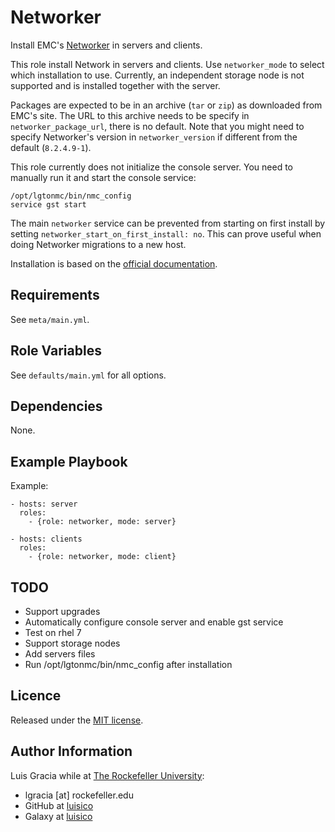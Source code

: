 Networker
=========
Install EMC's [Networker](https://www.emc.com/data-protection/networker.htm) in servers and clients.

This role install Network in servers and clients. Use `networker_mode` to select which installation to use. Currently, an independent storage node is not supported and is installed together with the server.

Packages are expected to be in an archive (`tar` or `zip`) as downloaded from EMC's site. The URL to this archive needs to be specify in `networker_package_url`, there is no default. Note that you might need to specify Networker's version in `networker_version` if different from the default (`8.2.4.9-1`).

This role currently does not initialize the console server. You need to manually run it and start the console service:
```
/opt/lgtonmc/bin/nmc_config
service gst start
```

The main `networker` service can be prevented from starting on first install by setting `networker_start_on_first_install: no`. This can prove useful when doing Networker migrations to a new host.

Installation is based on the [official documentation](https://www.emc.com/collateral/TechnicalDocument/docu57695.pdf).

Requirements
------------
See `meta/main.yml`.

Role Variables
--------------
See `defaults/main.yml` for all options.

Dependencies
------------
None.

Example Playbook
----------------
Example:
```
- hosts: server
  roles:
    - {role: networker, mode: server}

- hosts: clients
  roles:
    - {role: networker, mode: client}
```

TODO
----
- Support upgrades
- Automatically configure console server and enable gst service
- Test on rhel 7
- Support storage nodes
- Add servers files
- Run /opt/lgtonmc/bin/nmc_config after installation

Licence
-------
Released under the [MIT license](https://opensource.org/licenses/MIT).

Author Information
------------------
Luis Gracia while at [The Rockefeller University](https://www.rockefeller.edu):
- lgracia [at] rockefeller.edu
- GitHub at [luisico](https://github.com/luisico)
- Galaxy at [luisico](https://galaxy.ansible.com/luisico)
